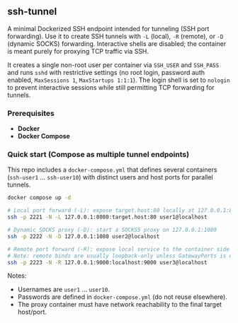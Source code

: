 ## ssh-tunnel

A minimal Dockerized SSH endpoint intended for tunneling (SSH port forwarding). Use it to create SSH tunnels with `-L` (local), `-R` (remote), or `-D` (dynamic SOCKS) forwarding. Interactive shells are disabled; the container is meant purely for proxying TCP traffic via SSH.

It creates a single non-root user per container via `SSH_USER` and `SSH_PASS` and runs `sshd` with restrictive settings (no root login, password auth enabled, `MaxSessions 1`, `MaxStartups 1:1:1`). The login shell is set to `nologin` to prevent interactive sessions while still permitting TCP forwarding for tunnels.

### Prerequisites
- **Docker** 
- **Docker Compose**

### Quick start (Compose as multiple tunnel endpoints)
This repo includes a `docker-compose.yml` that defines several containers (`ssh-user1` … `ssh-user10`) with distinct users and host ports for parallel tunnels.

```bash
docker compose up -d

# Local port forward (-L): expose target.host:80 locally at 127.0.0.1:8080
ssh -p 2221 -N -L 127.0.0.1:8080:target.host:80 user1@localhost

# Dynamic SOCKS proxy (-D): start a SOCKS5 proxy on 127.0.0.1:1080
ssh -p 2222 -N -D 127.0.0.1:1080 user2@localhost

# Remote port forward (-R): expose local service to the container side
# Note: remote binds are usually loopback-only unless GatewayPorts is enabled
ssh -p 2223 -N -R 127.0.0.1:9000:localhost:9000 user3@localhost
```

Notes:
- Usernames are `user1` … `user10`.
- Passwords are defined in `docker-compose.yml` (do not reuse elsewhere).
- The proxy container must have network reachability to the final target host/port.
